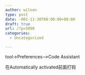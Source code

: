 ```yaml
---
author: wiloon
type: post
date: -001-11-30T00:00:00+00:00
draft: true
url: /?p=5090
categories:
  - Uncategorized

---
```

tool->Preferences&#8211;>Code Assistant

在Automatically activated前面打钩